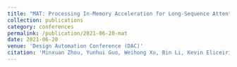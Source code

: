 ```yaml
---
title: "MAT: Processing In-Memory Acceleration for Long-Sequence Attention"
collection: publications
category: conferences
permalink: /publication/2021-06-20-mat
date: 2021-06-20
venue: 'Design Automation Conference (DAC)'
citation: 'Minxuan Zhou, Yunhui Guo, Weihong Xu, Bin Li, Kevin Eliceiri, and Tajana Rosing, “MAT: Processing In-Memory Acceleration for Long-Sequence Attention”, Design Automation Conference (DAC), 2021'
---
```

